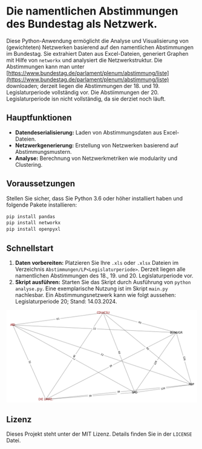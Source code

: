 
# Die namentlichen Abstimmungen des Bundestag als Netzwerk.

Diese Python-Anwendung ermöglicht die Analyse und Visualisierung von (gewichteten) Netzwerken basierend auf den namentlichen Abstimmungen im Bundestag. Sie extrahiert Daten aus Excel-Dateien, generiert Graphen mit Hilfe von `networkx` und analysiert die Netzwerkstruktur. Die Abstimmungen kann man unter [https://www.bundestag.de/parlament/plenum/abstimmung/liste](https://www.bundestag.de/parlament/plenum/abstimmung/liste) downloaden; derzeit liegen die Abstimmungen der 18. und 19. Legislaturperiode vollständig vor. Die Abstiimmungen der 20. Legislaturperiode isn nicht vollständig, da sie derziet noch läuft.

## Hauptfunktionen

- **Datendeserialisierung:** Laden von Abstimmungsdaten aus Excel-Dateien.
- **Netzwerkgenerierung:** Erstellung von Netzwerken basierend auf Abstimmungsmustern.
- **Analyse:** Berechnung von Netzwerkmetriken wie modularity und Clustering.

## Voraussetzungen

Stellen Sie sicher, dass Sie Python 3.6 oder höher installiert haben und folgende Pakete installieren:

```bash
pip install pandas
pip install networkx
pip install openpyxl
```

## Schnellstart

1. **Daten vorbereiten:** Platzieren Sie Ihre `.xls` oder `.xlsx` Dateien im Verzeichnis `Abstimmungen/LP<Legislaturperiode>`. Derzeit liegen alle namentlichen Abstimmungen des 18., 19. und 20. Legislaturperiode vor.
2. **Skript ausführen:** Starten Sie das Skript durch Ausführung von `python analyse.py`. Eine exemplarische Nutzung ist im Skript `main.py` nachlesbar. Ein Abstimmungsnetzwerk kann wie folgt aussehen: Legislaturperiode 20; Stand: 14.03.2024.
   
![Ein visualisiertes Abstimmungsnetzwerk.](public/Figure_1.PNG)


## Lizenz

Dieses Projekt steht unter der MIT Lizenz. Details finden Sie in der `LICENSE` Datei.
